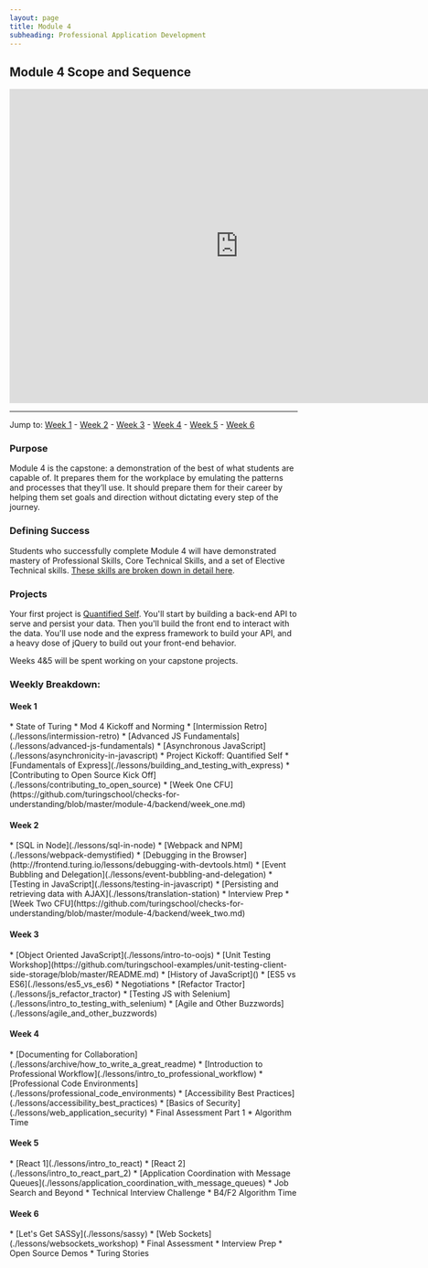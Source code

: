 ```yaml
---
layout: page
title: Module 4
subheading: Professional Application Development
---
```


Module 4 Scope and Sequence
--------------

<iframe src="https://calendar.google.com/calendar/embed?showTz=0&amp;mode=WEEK&amp;height=600&amp;wkst=1&amp;bgcolor=%23778899&amp;src=casimircreative.com_r9jfiq9f37h6rdt2s8ssofss4k%40group.calendar.google.com&amp;color=%23182C57&amp;ctz=America%2FDenver" style="border-width:0" width="800" height="550" frameborder="0" scrolling="no"></iframe>

***

Jump to: [Week 1](#week_1) - [Week 2](#week_2) - [Week 3](#week_3) - [Week 4](#week_4) - [Week 5](#week_5) - [Week 6](#week_6)

### Purpose

Module 4 is the capstone: a demonstration of the best of what students are capable of. It prepares them for the workplace by emulating the patterns and processes that they’ll use. It should prepare them for their career by helping them set goals and direction without dictating every step of the journey.

### Defining Success

Students who successfully complete Module 4 will have demonstrated mastery of Professional Skills, Core Technical Skills, and a set of Elective Technical skills. [These skills are broken down in detail here](success).

### Projects

Your first project is [Quantified Self](./projects/quantified-self/quantified-self). You'll start by building a back-end API to serve and persist your data. Then you'll build the front end to interact with the data. You'll use node and the express framework to build your API, and a heavy dose of jQuery to build out your front-end behavior.

Weeks 4&5 will be spent working on your capstone projects.

### Weekly Breakdown:

<h4 id="week_1">Week 1</h4>
*   State of Turing
*   Mod 4 Kickoff and Norming
*   [Intermission Retro](./lessons/intermission-retro)
*   [Advanced JS Fundamentals](./lessons/advanced-js-fundamentals)
*   [Asynchronous JavaScript](./lessons/asynchronicity-in-javascript)
*   Project Kickoff: Quantified Self
*   [Fundamentals of Express](./lessons/building_and_testing_with_express)
*   [Contributing to Open Source Kick Off](./lessons/contributing_to_open_source)
*   [Week One CFU](https://github.com/turingschool/checks-for-understanding/blob/master/module-4/backend/week_one.md)


<h4 id="week_2">Week 2</h4>
*   [SQL in Node](./lessons/sql-in-node)
*   [Webpack and NPM](./lessons/webpack-demystified)
*   [Debugging in the Browser](http://frontend.turing.io/lessons/debugging-with-devtools.html)
*   [Event Bubbling and Delegation](./lessons/event-bubbling-and-delegation)
*   [Testing in JavaScript](./lessons/testing-in-javascript)
*   [Persisting and retrieving data with AJAX](./lessons/translation-station)
*   Interview Prep
*   [Week Two CFU](https://github.com/turingschool/checks-for-understanding/blob/master/module-4/backend/week_two.md)

<h4 id="week_3">Week 3</h4>
*   [Object Oriented JavaScript](./lessons/intro-to-oojs)
*   [Unit Testing Workshop](https://github.com/turingschool-examples/unit-testing-client-side-storage/blob/master/README.md)
*   [History of JavaScript]()
*   [ES5 vs ES6](./lessons/es5_vs_es6)
*   Negotiations
*   [Refactor Tractor](./lessons/js_refactor_tractor)
*   [Testing JS with Selenium](./lessons/intro_to_testing_with_selenium)
*   [Agile and Other Buzzwords](./lessons/agile_and_other_buzzwords)

<h4 id="week_4">Week 4</h4>
*   [Documenting for Collaboration](./lessons/archive/how_to_write_a_great_readme)
*   [Introduction to Professional Workflow](./lessons/intro_to_professional_workflow)
*   [Professional Code Environments](./lessons/professional_code_environments)
*   [Accessibility Best Practices](./lessons/accessibility_best_practices)
*   [Basics of Security](./lessons/web_application_security)
*   Final Assessment Part 1
*   Algorithm Time

<h4 id="week_5">Week 5</h4>
*   [React 1](./lessons/intro_to_react)
*   [React 2](./lessons/intro_to_react_part_2)
*   [Application Coordination with Message Queues](./lessons/application_coordination_with_message_queues)
*   Job Search and Beyond
*   Technical Interview Challenge
*   B4/F2 Algorithm Time

<h4 id="week_6">Week 6</h4>
*   [Let's Get SASSy](./lessons/sassy)
*   [Web Sockets](./lessons/websockets_workshop)
*   Final Assessment
*   Interview Prep
*   Open Source Demos
*   Turing Stories
